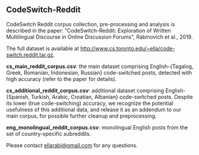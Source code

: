 ## CodeSwitch-Reddit

CodeSwitch Reddit corpus collection, pre-processing and analysis is described in the paper:
"CodeSwitch-Reddit: Exploration of Written Multilingual Discourse in Online Discussion Forums", Rabinovich et al., 2019.

The full dataset is available at http://www.cs.toronto.edu/~ella/code-switch.reddit.tar.gz.

**cs_main_reddit_corpus.csv**: the main dataset comprising English-{Tagalog, Greek, Romanian, Indonesian, Russian} code-switched posts, detected with high accuracy (refer to the paper for details).

**cs_additional_reddit_corpus.csv**: additional dataset comprising English-{Spanish, Turkish, Arabic, Croatian, Albanian} code-switched posts. Despite its lower (true code-switching) accuracy, we recognize the potential usefulness of this additional data, and release it as an addendum to our main corpus, for possible further cleanup and preprocessing.

**eng_monolingual_reddit_corpus.csv**: monolingual English posts from the set of country-specific subreddits.


Please contact ellarabi@gmail.com for any questions.
